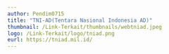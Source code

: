 ```yaml
---
author: Pendim0715
title: "TNI-AD(Tentara Nasional Indonesia AD)"
thumbnail: /Link-Terkait/thumbnails/webtniad.jpeg
logo: /Link-Terkait/logo/tniad.png
eurl: https://tniad.mil.id/
---
```

